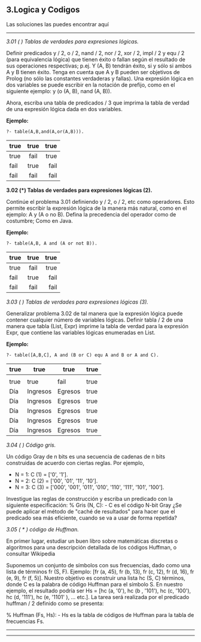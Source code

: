 
**3.Logica y Codigos**
-------------
Las soluciones las puedes encontrar aquí

----------




**3.01 (* *) Tablas de verdades para expresiones lógicas.**

Definir predicados y / 2, o / 2, nand / 2, nor / 2, xor / 2, impl / 2 y equ / 2 (para equivalencia lógica) que tienen éxito o fallan según el resultado de sus operaciones respectivas; p.ej. Y (A, B) tendrán éxito, si y sólo si ambos A y B tienen éxito. Tenga en cuenta que A y B pueden ser objetivos de Prolog (no sólo las constantes verdaderas y fallas).
Una expresión lógica en dos variables se puede escribir en la notación de prefijo, como en el siguiente ejemplo: y (o (A, B), nand (A, B)).

Ahora, escriba una tabla de predicados / 3 que imprima la tabla de verdad de una expresión lógica dada en dos variables.

**Ejemplo:**

    ?- table(A,B,and(A,or(A,B))).
| true | true | true |
|:-------------------|:--------:|-------------------:|
| true | fail | true |
| fail | true | fail |
| fail | fail | fail |


**3.02 (*) Tablas de verdades para expresiones lógicas (2).**

Continúe el problema 3.01 definiendo y / 2, o / 2, etc como operadores. Esto permite escribir la expresión lógica de la manera más natural, como en el ejemplo: A y (A o no B). Defina la precedencia del operador como de costumbre; Como en Java.

**Ejemplo:**

    ?- table(A,B, A and (A or not B)).
    
| true | true | true |
|:-------------------|:--------:|-------------------:|
| true | fail | true |
| fail | true | fail |
| fail | fail | fail |


**3.03 (* *) Tablas de verdades para expresiones lógicas (3).**

Generalizar problema 3.02 de tal manera que la expresión lógica puede contener cualquier número de variables lógicas. Definir tabla / 2 de una manera que tabla (List, Expr) imprime la tabla de verdad para la expresión Expr, que contiene las variables lógicas enumeradas en List.

**Ejemplo:**

    ?- table([A,B,C], A and (B or C) equ A and B or A and C).

true | true | true |true
--- | --- | --- | ---
 |  |  |
true | true | fail |true
Día | Ingresos | Egresos |true
Día | Ingresos | Egresos |true
Día | Ingresos | Egresos |true
Día | Ingresos | Egresos |true
Día | Ingresos | Egresos |true






**3.04 (* *) Código gris.**

Un código Gray de n bits es una secuencia de cadenas de n bits construidas de acuerdo con ciertas reglas. Por ejemplo,

 - N = 1: C (1) = ['0', '1'].
 - N = 2: C (2) = ['00', '01', '11', '10'].
 - N = 3: C (3) = ['000', '001', '011', '010', '110', '111', '101',
   '100'].

Investigue las reglas de construcción y escriba un predicado con la siguiente especificación:
% Gris (N, C): - C es el código N-bit Gray
¿Se puede aplicar el método de "caché de resultados" para hacer que el predicado sea más eficiente, cuando se va a usar de forma repetida?

**3.05 (* * *) código de Huffman.**

En primer lugar, estudiar un buen libro sobre matemáticas discretas o algoritmos para una descripción detallada de los códigos Huffman, o consultar Wikipedia

Suponemos un conjunto de símbolos con sus frecuencias, dado como una lista de términos fr (S, F). Ejemplo: [fr (a, 45), fr (b, 13), fr (c, 12), fr (d, 16), fr (e, 9), fr (f, 5)]. Nuestro objetivo es construir una lista hc (S, C) términos, donde C es la palabra de código Huffman para el símbolo S. En nuestro ejemplo, el resultado podría ser Hs = [hc (a, '0'), hc (b , '101'), hc (c, '100'), hc (d, '111'), hc (e, '1101' ), ... etc.]. La tarea será realizada por el predicado huffman / 2 definido como se presenta:

% Huffman (Fs, Hs): - Hs es la tabla de códigos de Huffman para la tabla de frecuencias Fs.


----------



_ _ _ _ _




